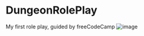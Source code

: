 # DungeonRolePlay
My first role play, guided by freeCodeCamp
![image](https://github.com/DNosheZ/DungeonRolePlay/assets/129427891/79979e0c-9700-469e-a91b-8602fcd5c1e3)
